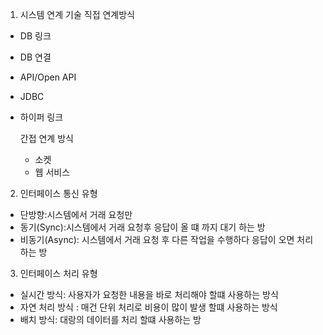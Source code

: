 1) 시스템 연계 기술
    직접 연계방식
 - DB 링크
 - DB 연결
 -  API/Open API
 - JDBC
 - 하이퍼 링크

	 간접 연계 방식
	 - 소켓
	 - 웹 서비스
 
2) 인터페이스 통신 유형
 - 단방향:시스템에서 거래 요청만
 - 동기(Sync):시스템에서 거래 요청후 응답이 올 떄 까지 대기 하는 방
 - 비동기(Async): 시스템에서 거래 요청 후 다른  작업을 수행하다 응답이 오면 처리 하는 방

3) 인터페이스 처리 유형
  - 실시간 방식: 사용자가 요청한 내용을 바로 처리해야 할떄 사용하는 방식
  - 자연 처리 방식 : 매건 단위 처리로 비용이 많이 발생 할떄 사용하는 방식
  - 배치 방식: 대랑의 데이터를 처리 할떄 사용하는 방